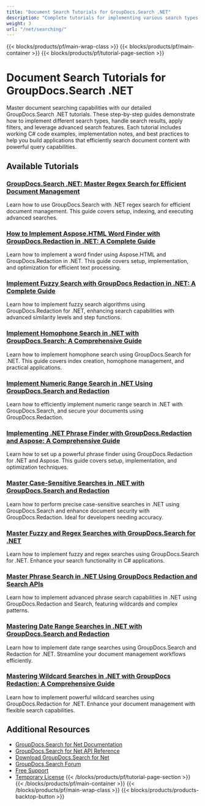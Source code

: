 ```yaml
---
title: "Document Search Tutorials for GroupDocs.Search .NET"
description: "Complete tutorials for implementing various search types including boolean, fuzzy, phrase, wildcard, and regular expression searches using GroupDocs.Search for .NET."
weight: 3
url: "/net/searching/"
---
```

{{< blocks/products/pf/main-wrap-class >}}
{{< blocks/products/pf/main-container >}}
{{< blocks/products/pf/tutorial-page-section >}}
# Document Search Tutorials for GroupDocs.Search .NET

Master document searching capabilities with our detailed GroupDocs.Search .NET tutorials. These step-by-step guides demonstrate how to implement different search types, handle search results, apply filters, and leverage advanced search features. Each tutorial includes working C# code examples, implementation notes, and best practices to help you build applications that efficiently search document content with powerful query capabilities.

## Available Tutorials

### [GroupDocs.Search .NET&#58; Master Regex Search for Efficient Document Management](./net-regex-search-groupdocs-search-documents-management/)
Learn how to use GroupDocs.Search with .NET regex search for efficient document management. This guide covers setup, indexing, and executing advanced searches.

### [How to Implement Aspose.HTML Word Finder with GroupDocs.Redaction in .NET&#58; A Complete Guide](./implement-aspose-html-word-finder-groupdocs-redaction-dotnet/)
Learn how to implement a word finder using Aspose.HTML and GroupDocs.Redaction in .NET. This guide covers setup, implementation, and optimization for efficient text processing.

### [Implement Fuzzy Search with GroupDocs Redaction in .NET&#58; A Complete Guide](./groupdocs-redaction-net-fuzzy-search-algorithm/)
Learn how to implement fuzzy search algorithms using GroupDocs.Redaction for .NET, enhancing search capabilities with advanced similarity levels and step functions.

### [Implement Homophone Search in .NET with GroupDocs.Search&#58; A Comprehensive Guide](./groupdocs-search-homophone-net-implement/)
Learn how to implement homophone search using GroupDocs.Search for .NET. This guide covers index creation, homophone management, and practical applications.

### [Implement Numeric Range Search in .NET Using GroupDocs.Search and Redaction](./implement-numeric-range-search-net-groupdocs/)
Learn how to efficiently implement numeric range search in .NET with GroupDocs.Search, and secure your documents using GroupDocs.Redaction.

### [Implementing .NET Phrase Finder with GroupDocs.Redaction and Aspose&#58; A Comprehensive Guide](./net-phrase-finder-groupdocs-redaction-aspose-guide/)
Learn how to set up a powerful phrase finder using GroupDocs.Redaction for .NET and Aspose. This guide covers setup, implementation, and optimization techniques.

### [Master Case-Sensitive Searches in .NET with GroupDocs.Search and Redaction](./case-sensitive-search-net-groupdocs-redaction/)
Learn how to perform precise case-sensitive searches in .NET using GroupDocs.Search and enhance document security with GroupDocs.Redaction. Ideal for developers needing accuracy.

### [Master Fuzzy and Regex Searches with GroupDocs.Search for .NET](./master-groupdocs-search-net-fuzzy-regex-subqueries/)
Learn how to implement fuzzy and regex searches using GroupDocs.Search for .NET. Enhance your search functionality in C# applications.

### [Master Phrase Search in .NET Using GroupDocs Redaction and Search APIs](./master-phrase-search-dotnet-groupdocs-redaction/)
Learn how to implement advanced phrase search capabilities in .NET using GroupDocs.Redaction and Search, featuring wildcards and complex patterns.

### [Mastering Date Range Searches in .NET with GroupDocs.Search and Redaction](./mastering-date-range-searches-dotnet-groupdocs/)
Learn how to implement date range searches using GroupDocs.Search and Redaction for .NET. Streamline your document management workflows efficiently.

### [Mastering Wildcard Searches in .NET with GroupDocs Redaction&#58; A Comprehensive Guide](./mastering-wildcard-searches-dotnet-groupdocs-redaction/)
Learn how to implement powerful wildcard searches using GroupDocs.Redaction for .NET. Enhance your document management with flexible search capabilities.

## Additional Resources

- [GroupDocs.Search for Net Documentation](https://docs.groupdocs.com/search/net/)
- [GroupDocs.Search for Net API Reference](https://reference.groupdocs.com/search/net/)
- [Download GroupDocs.Search for Net](https://releases.groupdocs.com/search/net/)
- [GroupDocs.Search Forum](https://forum.groupdocs.com/c/search)
- [Free Support](https://forum.groupdocs.com/)
- [Temporary License](https://purchase.groupdocs.com/temporary-license/)
{{< /blocks/products/pf/tutorial-page-section >}}
{{< /blocks/products/pf/main-container >}}
{{< /blocks/products/pf/main-wrap-class >}}
{{< blocks/products/products-backtop-button >}}
